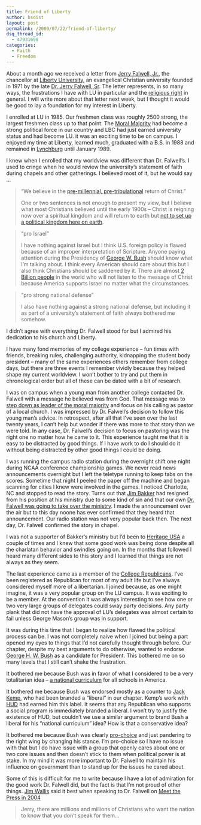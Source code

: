```yaml
---
title: Friend of Liberty
author: bsoist
layout: post
permalink: /2009/07/22/friend-of-liberty/
dsq_thread_id:
  - 47931698
categories:
  - Faith
  - Freedom
---
```

About a month ago we received a letter from <a href="http://en.wikipedia.org/wiki/Jerry_Falwell,_Jr." rel="nofollow">Jerry Falwell, Jr.</a>, the chancellor at <a href="http://www.liberty.edu/" rel="nofollow">Liberty University</a>, an evangelical Christian university founded in 1971 by the late <a href="http://en.wikipedia.org/wiki/Jerry_Falwell" rel="nofollow">Dr. Jerry Falwell, Sr</a>. The letter represents, in so many ways, the frustrations I have with LU in particular and the <a href="http://en.wikipedia.org/wiki/Religious_right" rel="nofollow">religious right</a> in general. I will write more about that letter next week, but I thought it would be good to lay a foundation for my interest in Liberty. 

I enrolled at LU in 1985. Our freshmen class was roughly 2500 strong, the largest freshmen class up to that point. The <a href="http://en.wikipedia.org/wiki/Moral_Majority" rel="nofollow">Moral Majority</a> had become a strong political force in our country and LBC had just earned university status and had become LU. it was an exciting time to be on campus. I enjoyed my time at Liberty, learned much, graduated with a B.S. in 1988 and remained in <a href="http://www.lynchburg.com/" rel="nofollow">Lynchburg</a> until January 1989.

I knew when I enrolled that my worldview was different than Dr. Falwell&#8217;s. I used to cringe when he would review the university&#8217;s statement of faith during chapels and other gatherings. I believed most of it, but he would say &#8230;

> &#8220;We believe in the <a href="http://en.wikipedia.org/wiki/Dispensationalist_theology" rel="nofollow">pre-millennial, pre-tribulational</a> return of Christ.&#8221;  
> 
> 
> One or two sentences is not enough to present my view, but I believe what most Christians believed until the early 1900s &#8211; Christ is reigning now over a spiritual kingdom and will return to earth but <a href="http://en.wikipedia.org/wiki/Amillennialism" rel="nofollow">not to set up a political kingdom here on earth</a>. 

> &#8220;pro Israel&#8221;  
>   
> I have nothing against Israel but I think U.S. foreign policy is flawed because of an improper interpretation of Scripture. Anyone paying attention during the Presidency of <a href="http://www.whitehouse.gov/about/presidents/GeorgeWBush/" rel="nofollow">George W. Bush</a> should know what I&#8217;m talking about. I think every American should care about this but I also think Christians should be saddened by it. There are almost <a href="http://en.wikipedia.org/wiki/Demographics_of_Islam" rel="nofollow">2 Billion people</a> in the world who will not listen to the message of Christ because America supports Israel no matter what the circumstances. 

> &#8220;pro strong national defense&#8221;  
>   
> I also have nothing against a strong national defense, but including it as part of a university&#8217;s statement of faith always bothered me somehow. 

I didn&#8217;t agree with everything Dr. Falwell stood for but I admired his dedication to his church and Liberty. 

I have many fond memories of my college experience &#8211; fun times with friends, breaking rules, challenging authority, kidnapping the student body president &#8211; many of the same experiences others remember from college days, but there are three events I remember vividly because they helped shape my current worldview. I won&#8217;t bother to try and put them in chronological order but all of these can be dated with a bit of research. 

I was on campus when a young man from another college contacted Dr. Falwell with a message he believed was from God. That message was to [step down as leader of the moral majority][1] and focus on his calling as pastor of a local church. I was impressed by Dr. Falwell&#8217;s decision to follow this young man&#8217;s advice. In retrospect, after all that I&#8217;ve seen over the last twenty years, I can&#8217;t help but wonder if there was more to that story than we were told. In any case, Dr. Falwell&#8217;s decision to focus on pastoring was the right one no matter how he came to it. This experience taught me that it is easy to be distracted by good things. If I have work to do I should do it without being distracted by other good things I could be doing.

I was running the campus radio station during the overnight shift one night during NCAA conference championship games. We never read news announcements overnight but I left the teletype running to keep tabs on the scores. Sometime that night I peeled the paper off the machine and began scanning for cities I knew were involved in the games. I noticed Charlotte, NC and stopped to read the story. Turns out that <a href="http://en.wikipedia.org/wiki/Jim_Bakker" rel="nofollow">Jim Bakker</a> had resigned from his position at his ministry due to some kind of sin and that our own [Dr. Falwell was going to take over the ministry][2]. I made the announcement over the air but to this day noone has ever confirmed that they heard that announcement. Our radio station was not very popular back then. The next day, Dr. Falwell confirmed the story in chapel.

I was not a supporter of Bakker&#8217;s ministry but I&#8217;d been to <a href="http://en.wikipedia.org/wiki/Heritage_USA" rel="nofollow">Heritage USA</a> a couple of times and I knew that some good work was being done despite all the charlatan behavior and swindles going on. In the months that followed I heard many different sides to this story and I learned that things are not always as they seem. 

The last experience came as a member of the [College Republicans][3]. I&#8217;ve been registered as Republican for most of my adult life but I&#8217;ve always considered myself more of a libertarian. I joined because, as one might imagine, it was a very popular group on the LU campus. It was exciting to be a member. At the convention it was always interesting to see how one or two very large groups of delegates could sway party decisions. Any party plank that did not have the approval of LU&#8217;s delegates was almost certain to fail unless George Mason&#8217;s group was in support. 

It was during this time that I began to realize how flawed the political process can be. I was not completely naive when I joined but being a part opened my eyes to things that I&#8217;d not carefully thought through before. Our chapter, despite my best arguments to do otherwise, wanted to endorse <a href="http://www.whitehouse.gov/about/presidents/GeorgeHWBush/" rel="nofollow">George H. W. Bush</a> as a candidate for President. This bothered me on so many levels that I still can&#8217;t shake the frustration. 

It bothered me because Bush was in favor of what I considered to be a very totalitarian idea &#8211; [a national curriculum][4] for all schools in America. 

It bothered me because Bush was endorsed mostly as a counter to <a href="http://en.wikipedia.org/wiki/Jack_Kemp" rel="nofollow">Jack Kemp</a>, who had been branded a &#8220;liberal&#8221; in our chapter. Kemp&#8217;s work with <a href="http://www.hud.gov/" rel="nofollow">HUD</a> had earned him this label. It seems that any Republican who supports a social program is immediately branded a liberal. I won&#8217;t try to justify the existence of HUD, but couldn&#8217;t we use a similar argument to brand Bush a liberal for his &#8220;national curriculum&#8221; idea? How is that a conservative idea?

It bothered me because Bush was clearly <a href="http://en.wikipedia.org/wiki/Pro-choice" rel="nofollow">pro-choice</a> and just pandering to the right wing by changing his stance. I&#8217;m pro-choice so I have no issue with that but I do have issue with a group that openly cares about one or two core issues and then doesn&#8217;t stick to them when political power is at stake. In my mind it was more important to Dr. Falwell to maintain his influence on government than to stand up for the issues he cared about.

Some of this is difficult for me to write because I have a lot of admiration for the good work Dr. Falwell did, but the fact is that I&#8217;m not proud of other things. <a href="http://en.wikipedia.org/wiki/Jim_Wallis" rel="nofollow">Jim Wallis</a> said it best when speaking to Dr. Falwell on [Meet the Press in 2004][5]

> Jerry, there are millions and millions of Christians who want the nation to know that you don&#8217;t speak for them&#8230;

 [1]: http://www.highbeam.com/doc/1P2-1352310.html
 [2]: http://www.washingtonpost.com/wp-dyn/content/article/2007/05/15/AR2007051501365.html
 [3]: http://www.crnc.org/
 [4]: http://www.music-for-all.org/blog/archives/2005/11/there_has_long.html
 [5]: http://www.msnbc.msn.com/id/6601018/